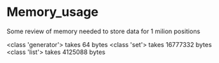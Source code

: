 # Memory_usage
Some review of memory needed to store data for 1 milion positions

<class 'generator'>  takes   64 bytes
<class 'set'>  takes   16777332 bytes
<class 'list'>  takes   4125088 bytes

